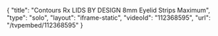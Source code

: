 {
    "title": "Contours Rx LIDS BY DESIGN 8mm Eyelid Strips  Maximum",
    "type": "solo",
    "layout": "iframe-static",
    "videoId": "112368595",
    "url": "\/tvpembed\/112368595"
}